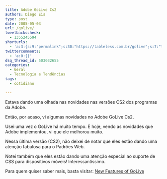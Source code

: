 ```yaml
---
title: Adobe GoLive Cs2
authors: Diego Eis
type: post
date: 2005-05-03
url: /golive/
tweetbackscheck:
  - 1355245594
shorturls:
  - 'a:3:{s:9:"permalink";s:30:"https://tableless.com.br/golive";s:7:"tinyurl";s:26:"https://tinyurl.com/3gt7zco";s:4:"isgd";s:19:"https://is.gd/S134na";}'
twittercomments:
  - 'a:0:{}'
dsq_thread_id: 503032655
categories:
  - Geral
  - Tecnologia e Tendências
tags:
  - cotidiano

---
```

Estava dando uma olhada nas novidades nas versões CS2 dos programas da Adobe.
              
Então, por acaso, vi algumas novidades no Adobe GoLive Cs2. 

Usei uma vez o GoLive há muito tempo. E hoje, vendo as novidades que Adobe implementou, vi que ele melhorou muito.
              
Nessa última versão (CS2), não deixei de notar que eles estão dando uma atenção fabulosa para o Padrões Web.
              
Notei também que eles estão dando uma atenção especial ao suporte de CSS para dispositivos móveis! Interessantíssimo. 

Para quem quiser saber mais, basta visitar: [New Features of GoLive][1]

 [1]: https://www.adobe.com/products/golive/newfeatures2.html